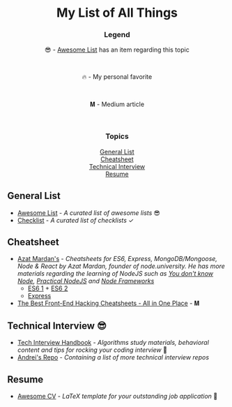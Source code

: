 <h1 align="center">My List of All Things</h1>

<div align="center">
   <h3>Legend</h3>
   <p>😎 - <a href="https://github.com/sindresorhus/awesome">Awesome List</a> has an item regarding this topic</p>
   <br>
   <p>🔥 - My personal favorite</p>
   <br>
   <p>𝐌 - Medium article</p>
   <br>
   
   <h3>Topics</h3>
   <a href="#general-list">General List</a>
   <br>
   <a href="#cheatsheet">Cheatsheet</a>
   <br>
   <a href="#technical-interview">Technical Interview</a>
   <br>
   <a href="#resume">Resume</a>
   <br>
</div>

## General List
* [Awesome List](https://github.com/sindresorhus/awesome) - *A curated list of awesome lists* 😎
* [Checklist](https://github.com/huyingjie/Checklist-Checklist) - *A curated list of checklists* ✓

## Cheatsheet
* [Azat Mardan's](https://github.com/azat-co/cheatsheets) - *Cheatsheets for ES6, Express, MongoDB/Mongoose, Node & React by Azat Mardan, founder of node.university. He has more materials regarding the learning of NodeJS such as [You don't know Node](https://github.com/azat-co/you-dont-know-node), [Practical NodeJS](https://github.com/azat-co/practicalnode) and [Node Frameworks](http://nodeframework.com)*
    * [ES6 1](cheatsheet/es6-1-azat.png) + [ES6 2](cheatsheet/es6-1-azat.png)
    * [Express](cheatsheet/express-azat.pdf)
* [The Best Front-End Hacking Cheatsheets - All in One Place](https://medium.freecodecamp.org/modern-frontend-hacking-cheatsheets-df9c2566c72a) - 𝐌

## Technical Interview 😎
* [Tech Interview Handbook](https://github.com/yangshun/tech-interview-handbook) - *Algorithms study materials, behavioral content and tips for rocking your coding interview* 💯
* [Andrei's Repo](https://github.com/andreis/interview) - *Containing a list of more technical interview repos*

## Resume
* [Awesome CV](https://github.com/posquit0/Awesome-CV) - *LaTeX template for your outstanding job application* 📄

